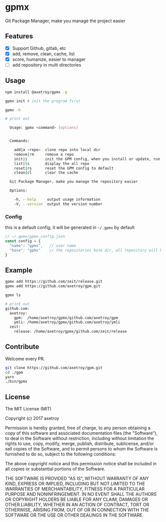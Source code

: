 # gpmx

Git Package Manager, make you manage the project easier

## Features

- [x] Support Github, gitlab, etc
- [x] add, remove, clean, cache, list
- [x] score, humanize, easier to manager
- [ ] add repository in multi directories

## Usage

```bash
npm install @axetroy/gpmx -g

gpmx init # init the program first

gpmx -h

# print out

  Usage: gpmx <command> [options]


  Commands:

    add|a <repo>  clone repo into local dir
    remove|rm     remove a repo
    init|i        init the GPM config, when you install or update, run this command first
    list|ls       display the all repo
    reset|rs      reset the GPM config to default
    clean|cl      clear the cache

  Git Package Manager, make you manage the repository easier

  Options:

    -h, --help     output usage information
    -V, --version  output the version number

```

### Config

this is a default config, it will be generated in ``~/.gpmx`` by default

```javascript
// ~/.gpmx/gpmx.config.json
const config = {
  "name": "gpmx",   // user name
  "base": "gpmx"    // the repositories base dir, all repository will be install in this dir
}
```

## Example

```bash
gpmx add https://github.com/zeit/release.git
gpmx add https://github.com/axetroy/gpm.git

gpmx ls

# print out
github.com: 
  axetroy: 
    gpm:  /home/axetroy/gpmx/github.com/axetroy/gpm
    ymli: /home/axetroy/gpmx/github.com/axetroy/ymli
  zeit: 
    release: /home/axetroy/gpmx/github.com/zeit/release
```

## Contribute

Welcome every PR.

```bash
git clone https://github.com/axetroy/gpm.git
cd ./gpm
yarn
./bin/gpmx
```

## License

The MIT License (MIT)

Copyright (c) 2017 axetroy

Permission is hereby granted, free of charge, to any person obtaining a copy
of this software and associated documentation files (the "Software"), to deal
in the Software without restriction, including without limitation the rights
to use, copy, modify, merge, publish, distribute, sublicense, and/or sell
copies of the Software, and to permit persons to whom the Software is
furnished to do so, subject to the following conditions:

The above copyright notice and this permission notice shall be included in all
copies or substantial portions of the Software.

THE SOFTWARE IS PROVIDED "AS IS", WITHOUT WARRANTY OF ANY KIND, EXPRESS OR
IMPLIED, INCLUDING BUT NOT LIMITED TO THE WARRANTIES OF MERCHANTABILITY,
FITNESS FOR A PARTICULAR PURPOSE AND NONINFRINGEMENT. IN NO EVENT SHALL THE
AUTHORS OR COPYRIGHT HOLDERS BE LIABLE FOR ANY CLAIM, DAMAGES OR OTHER
LIABILITY, WHETHER IN AN ACTION OF CONTRACT, TORT OR OTHERWISE, ARISING FROM,
OUT OF OR IN CONNECTION WITH THE SOFTWARE OR THE USE OR OTHER DEALINGS IN THE
SOFTWARE.
